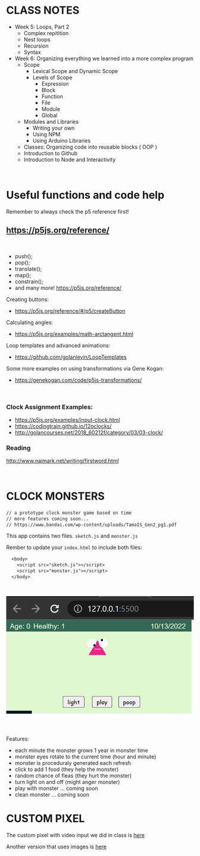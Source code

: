 # CLASS NOTES

- Week 5: Loops, Part 2
  - Complex repitition
  - Nest loops
  - Recursion
  - Syntax
- Week 6: Organizing everything we learned into a more complex program
  - Scope
    - Lexical Scope and Dynamic Scope
    - Levels of Scope
      - Expression
      - Block
      - Function
      - File
      - Module
      - Global
  - Modules and Libraries
    - Writing your own
    - Using NPM
    - Using Arduino Libraries
  - Classes: Organizing code into reusable blocks ( OOP )
  - Introduction to Github
  - Introduction to Node and Interactivity

<br>

# Useful functions and code help

Remember to always check the p5 reference first!

## https://p5js.org/reference/

<br>

- push();
- pop();
- translate();
- map();
- constrain();
- and many more! https://p5js.org/reference/

Creating buttons:

- https://p5js.org/reference/#/p5/createButton

Calculating angles:

- https://p5js.org/examples/math-arctangent.html

Loop templates and advanced animations:

- https://github.com/golanlevin/LoopTemplates

Some more examples on using transformations via Gene Kogan:

- https://genekogan.com/code/p5js-transformations/

<br>

### Clock Assignment Examples:

- https://p5js.org/examples/input-clock.html
- https://codingtrain.github.io/12oclocks/
- http://golancourses.net/2018_60212f/category/03/03-clock/

### Reading

http://www.naimark.net/writing/firstword.html

<br>

# CLOCK MONSTERS

```
// a prototype clock monster game based on time
// more features coming soon...
// https://www.bandai.com/wp-content/uploads/TamaIS_Gen2_pg1.pdf
```

This app contains two files. `sketch.js` and `monster.js`

Rember to update your `index.html` to include both files:

```
  <body>
    <script src="sketch.js"></script>
    <script src="monster.js"></script>
  </body>
```

<br>

![img](./monster-like/img/screeenshot.png)

<br>

Features:

- each minute the monster grows 1 year in monster time
- monster eyes rotate to the current time (hour and minute)
- monster is proceduraly generated each refresh
- click to add 1 food (they help the monster)
- random chance of fleas (they hurt the monster)
- turn light on and off (might anger monster)
- play with monster ... coming soon
- clean monster ... coming soon

# CUSTOM PIXEL

The custom pixel with video input we did in class is [here](./p5-custom-pixel)

Another version that uses images is [here](./p5-custom-pixel-2)
